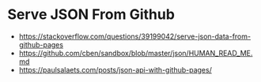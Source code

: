 # Serve JSON From Github

- https://stackoverflow.com/questions/39199042/serve-json-data-from-github-pages
- https://github.com/cben/sandbox/blob/master/json/HUMAN_READ_ME.md
- https://paulsalaets.com/posts/json-api-with-github-pages/
